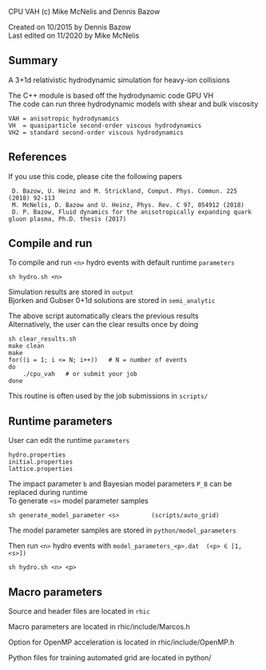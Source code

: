 CPU VAH (c) Mike McNelis and Dennis Bazow

Created on 10/2015 by Dennis Bazow\
Last edited on 11/2020 by Mike McNelis


## Summary
A 3+1d relativistic hydrodynamic simulation for heavy-ion collisions

The C++ module is based off the hydrodynamic code GPU VH\
The code can run three hydrodynamic models with shear and bulk viscosity

    VAH = anisotropic hydrodynamics
    VH  = quasiparticle second-order viscous hydrodynamics
    VH2 = standard second-order viscous hydrodynamics


## References

If you use this code, please cite the following papers

     D. Bazow, U. Heinz and M. Strickland, Comput. Phys. Commun. 225 (2018) 92-113    
     M. McNelis, D. Bazow and U. Heinz, Phys. Rev. C 97, 054912 (2018)
     D. P. Bazow, Fluid dynamics for the anisotropically expanding quark gluon plasma, Ph.D. thesis (2017)


## Compile and run
To compile and run `<n>` hydro events with default runtime `parameters`

    sh hydro.sh <n>     

Simulation results are stored in `output`\
Bjorken and Gubser 0+1d solutions are stored in `semi_analytic`

The above script automatically clears the previous results\
Alternatively, the user can the clear results once by doing

    sh clear_results.sh
    make clean
    make
    for((i = 1; i <= N; i++))   # N = number of events
    do
        ./cpu_vah   # or submit your job
    done
    
This routine is often used by the job submissions in `scripts/`


## Runtime parameters

User can edit the runtime `parameters`

    hydro.properties
    initial.properties
    lattice.properties

The impact parameter `b` and Bayesian model parameters `P_B` can be replaced during runtime\
To generate `<s>` model parameter samples

    sh generate_model_parameter <s>         (scripts/auto_grid)
    
The model parameter samples are stored in `python/model_parameters`

Then run `<n>` hydro events with `model_parameters_<p>.dat  (<p> ∈ [1, <s>])`

    sh hydro.sh <n> <p>    


## Macro parameters


Source and header files are located in `rhic`

Macro parameters are located in rhic/include/Marcos.h

Option for OpenMP acceleration is located in rhic/include/OpenMP.h

Python files for training automated grid are located in python/
